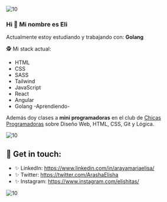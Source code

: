 ![10](https://user-images.githubusercontent.com/55170175/114474409-87dd6800-9bcc-11eb-9ca0-538bd30ae29b.png)

### Hi 👋 Mi nombre es Eli


Actualmente estoy estudiando y trabajando con: **Golang**

🕵 Mi stack actual:
* HTML
* CSS
* SASS
* Tailwind
* JavaScript 
* React
* Angular
* Golang -Aprendiendo-


 Además doy clases a **mini programadoras** en el club de [Chicas Programadoras](http://www.chicasprogramadoras.club/) sobre Diseño Web, HTML, CSS, Git y Lógica.
 

![10](https://user-images.githubusercontent.com/55170175/114474409-87dd6800-9bcc-11eb-9ca0-538bd30ae29b.png)


## 🖤 Get in touch: 
* ✨ LinkedIn: https://www.linkedin.com/in/arayamariaelisa/
* ✨ Twitter: https://twitter.com/ArashaElisha
* ✨ Instagram: https://www.instagram.com/elishitas/


![10](https://user-images.githubusercontent.com/55170175/114474409-87dd6800-9bcc-11eb-9ca0-538bd30ae29b.png)

